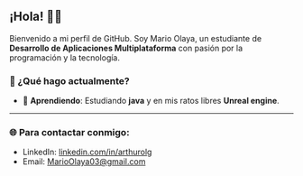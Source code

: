 ## ¡Hola! 👋🏻

Bienvenido a mi perfil de GitHub. Soy Mario Olaya, un estudiante de **Desarrollo de Aplicaciones Multiplataforma** con pasión por la programación y la tecnología.

### 🚀 ¿Qué hago actualmente?

- 🤺 **Aprendiendo**: Estudiando **java** y en mis ratos libres **Unreal engine**.

---



### 🌐 Para contactar conmigo:
- LinkedIn: [linkedin.com/in/arthurolg](https://www.linkedin.com/in/lgzarturo/)
- Email: MarioOlaya03@gmail.com
